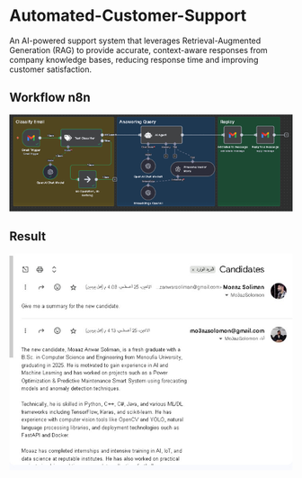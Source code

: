 # Automated-Customer-Support
An AI-powered support system that leverages Retrieval-Augmented Generation (RAG) to provide accurate, context-aware responses from company knowledge bases, reducing response time and improving customer satisfaction.

## Workflow n8n
![Workflow](workflow.png)

## Result
![result](result.png)
